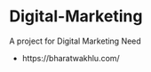 # Digital-Marketing
A project for Digital Marketing Need

<ul>
  <li>https://bharatwakhlu.com/</li>
</ul>
